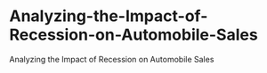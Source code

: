 # Analyzing-the-Impact-of-Recession-on-Automobile-Sales
Analyzing the Impact of Recession on Automobile Sales
